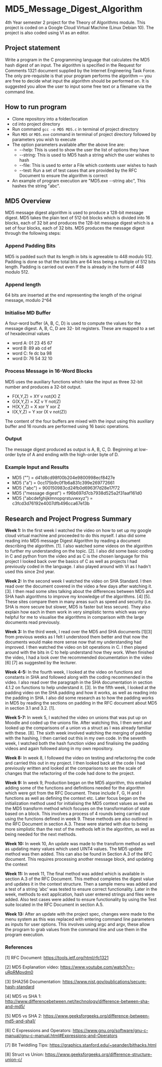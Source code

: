 # MD5_Message_Digest_Algorithm
4th Year semester 2 project for the Theory of Algorithms module. This project is coded on a Google Cloud Virtual Machine (Linux Debian 10). The project is also coded using VI as an editor.

## Project statement
Write a program in the C programming language that calculates the MD5 hash digest of an input. The algorithm is speciﬁed in the Request for Comments 1321 document supplied by the Internet Engineering Task Force. The only pre-requisite is that your program performs the algorithm — you are free to decide what input the algorithm should be performed on. It is suggested you allow the user to input some free text or a ﬁlename via the command line.

## How to run program
- Clone repository into a folder/location
- cd into project directory
- Run command `gcc -o MD5 MD5.c` in terminal of project directory
- Run `MD5` or `MD5.exe` command in terminal of project directory followed by parameters you wish to execute
- The option parameters available after the above line are:
  - --help: This is used to show the user the list of options they have
  - --string: This is used to MD5 hash a string which the user wishes to hash
  - --file: This is used to enter a File which contents user wishes to hash
  - --test: Run a set of test cases that are provided by the RFC Document to ensure the algorithm is correct
- An example of program execution are "MD5.exe --string abc", This hashes the string "abc".

## MD5 Overview
MD5 message digest algorithm is used to produce a 128-bit message digest. MD5 takes the plain text of 512-bit blocks which is divided into 16 blocks, each of 32 bit and produces the 128-bit message digest which is a set of four blocks, each of 32 bits. MD5 produces the message digest through the following steps:

### Append Padding Bits
MD5 is padded such that its length in bits is agreeable to 448 modulo 512. Padding is done so that the total bits are 64 less being a multiple of 512 bits length. Padding is carried out even If the is already in the form of 448 modulo 512.

 ### Append length
64 bits are inserted at the end representing the length of the original message, modulo 2^64

### Initialise MD Buffer
A four-word buffer (A, B, C, D) is used to compute the values for the message digest. A, B, C, D are 32- bit registers. These are mapped to a set of hexadecimal values
-	word A: 01 23 45 67
-	word B: 89 ab cd ef
-	word C: fe dc ba 98
-	word D: 76 54 32 10

### Process Message in 16-Word Blocks
MD5 uses the auxiliary functions which take the input as three 32-bit number and produces a 32-bit output. 
-	F(X,Y,Z) = XY v not(X) Z
-	G(X,Y,Z) = XZ v Y not(Z)
-	H(X,Y,Z) = X xor Y xor Z
-	I(X,Y,Z) = Y xor (X v not(Z))

The content of the four buffers are mixed with the input using this auxiliary buffer and 16 rounds are performed using 16 basic operations.

### Output
The message digest produced as output is A, B, C, D. Beginning at low-order byte of A and ending with the high-order byte of D.

### Example Input and Results
- MD5 ("") = d41d8cd98f00b204e9800998ecf8427e
- MD5 ("a") = 0cc175b9c0f1b6a831c399e269772661
- MD5 ("abc") = 900150983cd24fb0d6963f7d28e17f72
- MD5 ("message digest") = f96b697d7cb7938d525a2f31aaf161d0
- MD5 ("abcdefghijklmnopqrstuvwxyz") = c3fcd3d76192e4007dfb496cca67e13b


## Research and Project Progress Summary
<b>Week 1:</b> In the first week I watched the video on how to set up my google cloud virtual machine and proceeded to do this myself. I also did some reading into MD5 message Digest Algorithm by reading a document describing the algorithm. [1]. I also watched some videos on the algorithm to further my understanding on the topic. [2]. I also did some basic coding in C and python from the video and as C is the chosen language for this project I looked back over the basics of C as well as projects I had previously coded in the language. I also played around with VI as I hadn't used this since 2nd year.

<b>Week 2:</b> In the second week I watched the video on SHA Standard. I then read over the document covered in the video a few days after watching it. [3]. I then read some sites talking about the differences between MD5 and SHA hash algorithms to improve my knowledge of the algorithms. [4] [5]. These sites compare them in many areas such as speed and security (i.e. SHA is more secure but slower, MD5 is faster but less secure). They also explain how each in them work in very simplistic terms which was very helpful for me to visualise the algorithms in comparison with the large documents read previously. 

<b>Week 3:</b> In the third week, I read over the MD5 and SHA documents [1][3] from previous weeks as I felt I understood them better and that now the documents would make more sense now that my understanding had improved. I then watched the video on bit operations in C. I then played around with the bits in C to help understand how they work. When finished the video, I had a look over the recommended documentation in the video [6] [7] as suggested by the lecturer.

<b>Week 4-5:</b> In the fourth week, I looked at the video on functions and constants in SHA and followed along with the coding recommended in the video. I also read over the paragraph in the SHA documentation in section 4.1.2 on functions to help understand it. [3]. 
In the fifth week, I looked at the padding video on the SHA padding and how it works, as well as reading into the padding in SHA. I also did some research as to how the padding works in MD5 by reading the sections on padding in the RFC document about MD5 in section 3.1 and 3.2. [1].

<b>Week 5-7:</b> In week 5, I watched the video on unions that was put up on Moodle and coded up the unions file. After watching this, I then went and looked up the comparisons of a union vs a struct as I was already familiar with these. [8]. The sixth week involved watching the merging of padding with the hashing, I then carried out this in my own code. In the seventh week, I watched both the hash function video and finalising the padding videos and again followed along in my own repository. 

<b>Week 8:</b> In week 8, I followed the video on testing and refactoring the code and carried this out in my project. I then looked back at the code I had previously written and looked at the comparisons to see the scale of changes that the refactoring of the code had done to the project. 

<b>Week 9:</b> In week 9, Production began on the MD5 algorithm, this entailed adding some of the functions and definitions needed for the algorithm which were got from the RFC Document. These include F, G, H and I functions as well as defining the context etc. Later focus began on the initialization method used for initialising the MD5 context values as well as the MD5 transform method which focuses on the transformation of state based on a block. This involves a process of 4 rounds being carried out using the functions defined in week 9. These methods are also outlined in the RFC Document in section A.3. These were started with due to being more simplistic than the rest of the methods left in the algorithm, as well as being needed for the next methods.

<b>Week 10:</b> In week 10, An update was made to the transform method as well as updating many values which used UINT4 values.  The MD5 update method was then added. This can also be found in Section A.3 of the RFC document. This requires processing another message block, and updating the context

<b>Week 11:</b> In week 11, The final method was added which is available in section A.3 of the RFC Document. This method completes the digest value and updates it in the context structure. Then a sample menu was added and a test of a string ‘abc’ was tested to ensure correct functionality. Later in the week, methods to exit application, hash user entered strings and files were added. Also test cases were added to ensure functionality by using the Test suite located in the RFC Document in section A.5.

<b>Week 13:</b> After an update with the project spec, changes were made to the menu system as this was replaced with entering command line parameters as inputs for user options. This involves using argc and argv, these allow the program to grab values from the command line and use them in the program execution.

### References
[1] RFC Document: https://tools.ietf.org/html/rfc1321

[2] MD5 Explanation video: https://www.youtube.com/watch?v=-uRpRMpvdm0

[3] SHA256 Documentation: https://www.nist.gov/publications/secure-hash-standard

[4] MD5 vs SHA 1: http://www.differencebetween.net/technology/difference-between-sha-and-md5/

[5] MD5 vs SHA 2: https://www.geeksforgeeks.org/difference-between-md5-and-sha1/

[6] C Expressions and Operators: https://www.gnu.org/software/gnu-c-manual/gnu-c-manual.html#Expressions-and-Operators

[7] Bit Twiddling Tips: https://graphics.stanford.edu/~seander/bithacks.html

[8] Struct vs Union: https://www.geeksforgeeks.org/difference-structure-union-c/
